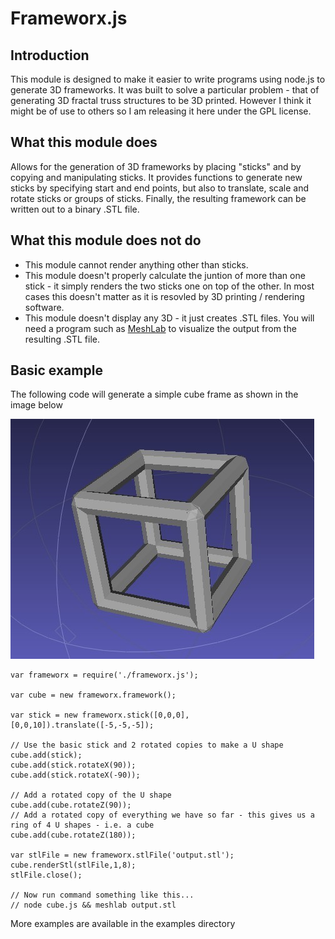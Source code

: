 Frameworx.js
============

Introduction
------------

This module is designed to make it easier to write programs using node.js to generate 3D frameworks. It was built to solve a particular problem - that of generating 3D fractal truss structures to be 3D printed. However I think it might be of use to others so I am releasing it here under the GPL license.

What this module does
---------------------

Allows for the generation of 3D frameworks by placing "sticks" and by copying and manipulating sticks. It provides functions to generate new sticks by specifying start and end points, but also to translate, scale and rotate sticks or groups of sticks. Finally, the resulting framework can be written out to a binary .STL file.

What this module does not do
----------------------------

* This module cannot render anything other than sticks.
* This module doesn't properly calculate the juntion of more than one stick - it simply renders the two sticks one on top of the other. In most cases this doesn't matter as it is resovled by 3D printing / rendering software.
* This module doesn't display any 3D - it just creates .STL files. You will need a program such as [MeshLab](http://meshlab.sourceforge.net/) to visualize the output from the resulting .STL file.

Basic example
-------------

The following code will generate a simple cube frame as shown in the image below

![Output from simple example](examples/output/cube.jpg)

	var frameworx = require('./frameworx.js');

	var cube = new frameworx.framework();

	var stick = new frameworx.stick([0,0,0],[0,0,10]).translate([-5,-5,-5]);

	// Use the basic stick and 2 rotated copies to make a U shape
	cube.add(stick);
	cube.add(stick.rotateX(90));
	cube.add(stick.rotateX(-90));

	// Add a rotated copy of the U shape
	cube.add(cube.rotateZ(90));
	// Add a rotated copy of everything we have so far - this gives us a ring of 4 U shapes - i.e. a cube
	cube.add(cube.rotateZ(180));

	var stlFile = new frameworx.stlFile('output.stl');
	cube.renderStl(stlFile,1,8);
	stlFile.close();

	// Now run command something like this...
	// node cube.js && meshlab output.stl


More examples are available in the examples directory

